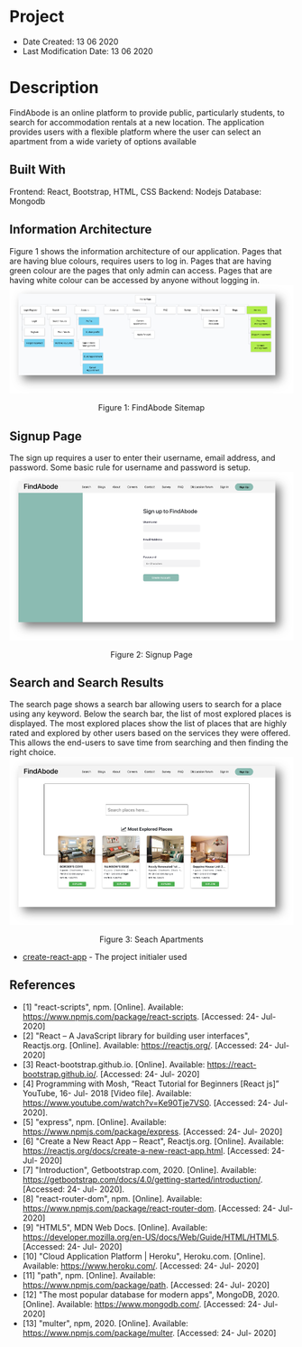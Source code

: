 # Project
- Date Created: 13 06 2020
- Last Modification Date: 13 06 2020

# Description
FindAbode is an online platform to provide public, particularly students, to search for accommodation rentals at a new location. The application provides users with a flexible platform where the user can select an apartment from a wide variety of options available

## Built With
Frontend: React, Bootstrap, HTML, CSS
Backend: Nodejs
Database: Mongodb

## Information Architecture
Figure 1 shows the information architecture of our application. Pages that are having blue colours, requires users to log in. Pages that are having green colour are the pages that only admin can access. Pages that are having white colour can be accessed by anyone without logging in.
![Alt Text](https://github.com/ruminder-hub/findabode/blob/master/screenshots/architecture.png)
 <p align="center">Figure 1: FindAbode Sitemap </p>
 
## Signup Page
The sign up requires a user to enter their username, email address, and password. Some basic rule for username and password is setup.
![Alt Text](https://github.com/ruminder-hub/findabode/blob/master/screenshots/signup_page.png)
 <p align="center">Figure 2: Signup Page </p>
 
## Search and Search Results
The search page shows a search bar allowing users to search for a place using any keyword. Below the search bar, the list of most explored places is displayed. The most explored places show the list of places that are highly rated and explored by other users based on the services they were offered. This allows the end-users to save time from searching and then finding the right choice.
![Alt Text](https://github.com/ruminder-hub/findabode/blob/master/screenshots/search_page.png)
 <p align="center">Figure 3: Seach Apartments</p>


- [create-react-app](https://create-react-app.dev/) - The project initialer used

## References
* [1] "react-scripts", npm. [Online]. Available: https://www.npmjs.com/package/react-scripts. [Accessed: 24- Jul- 2020]
* [2] "React – A JavaScript library for building user interfaces", Reactjs.org. [Online]. Available: https://reactjs.org/. [Accessed: 24- Jul- 2020]
* [3] React-bootstrap.github.io. [Online]. Available: https://react-bootstrap.github.io/. [Accessed: 24- Jul- 2020]
* [4] Programming with Mosh, “React Tutorial for Beginners [React js]” YouTube, 16- Jul- 2018 [Video file]. Available: https://www.youtube.com/watch?v=Ke90Tje7VS0. [Accessed: 24- Jul- 2020].
* [5] "express", npm. [Online]. Available: https://www.npmjs.com/package/express. [Accessed: 24- Jul- 2020]
* [6] "Create a New React App – React", Reactjs.org. [Online]. Available: https://reactjs.org/docs/create-a-new-react-app.html. [Accessed: 24- Jul- 2020]
* [7] "Introduction", Getbootstrap.com, 2020. [Online]. Available: https://getbootstrap.com/docs/4.0/getting-started/introduction/. [Accessed: 24- Jul- 2020].
* [8] "react-router-dom", npm. [Online]. Available: https://www.npmjs.com/package/react-router-dom. [Accessed: 24- Jul- 2020]
* [9] "HTML5", MDN Web Docs. [Online]. Available: https://developer.mozilla.org/en-US/docs/Web/Guide/HTML/HTML5. [Accessed: 24- Jul- 2020]
* [10] "Cloud Application Platform | Heroku", Heroku.com. [Online]. Available: https://www.heroku.com/. [Accessed: 24- Jul- 2020]
* [11] "path", npm. [Online]. Available: https://www.npmjs.com/package/path. [Accessed: 24- Jul- 2020]
* [12] "The most popular database for modern apps", MongoDB, 2020. [Online]. Available: https://www.mongodb.com/. [Accessed: 24- Jul- 2020]
* [13] "multer", npm, 2020. [Online]. Available: https://www.npmjs.com/package/multer. [Accessed: 24- Jul- 2020]
